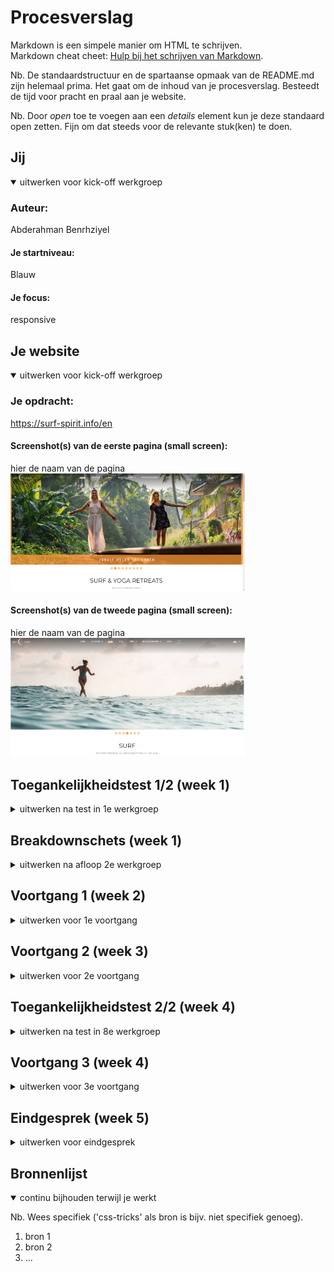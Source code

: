 # Procesverslag

Markdown is een simpele manier om HTML te schrijven.  
Markdown cheat cheet: [Hulp bij het schrijven van Markdown](https://github.com/adam-p/markdown-here/wiki/Markdown-Cheatsheet).

Nb. De standaardstructuur en de spartaanse opmaak van de README.md zijn helemaal prima. Het gaat om de inhoud van je procesverslag. Besteedt de tijd voor pracht en praal aan je website.

Nb. Door _open_ toe te voegen aan een _details_ element kun je deze standaard open zetten. Fijn om dat steeds voor de relevante stuk(ken) te doen.

## Jij

<details open>
  <summary>uitwerken voor kick-off werkgroep</summary>

### Auteur:

Abderahman Benrhziyel

#### Je startniveau:

Blauw

#### Je focus:

responsive

</details>

## Je website

<details open>
  <summary>uitwerken voor kick-off werkgroep</summary>

### Je opdracht:

https://surf-spirit.info/en

#### Screenshot(s) van de eerste pagina (small screen):

hier de naam van de pagina  
 <img src="readme-images/screenshot1.png" width="375px" alt="omschrijving van de pagina">

#### Screenshot(s) van de tweede pagina (small screen):

hier de naam van de pagina  
 <img src="readme-images/screenshot2-surfpagina.png" width="375px" alt="omschrijving van de pagina">

</details>

## Toegankelijkheidstest 1/2 (week 1)

<details>
  <summary>uitwerken na test in 1e werkgroep</summary>

### Bevindingen

Lijst met je bevindingen die in de test naar voren kwamen:

#### Screenreader

Hier korte omschrijving (met indien nodig afbeeldingen)

Hier een omschrijving van hoe het opgelost kan worden (met indien nodig afbeeldingen)

#### Muis en Toetsenbord

Hier korte omschrijving (met indien nodig afbeeldingen)

Hier een omschrijving van hoe het opgelost kan worden (met indien nodig afbeeldingen)

#### Motoriek (shocks, elastiekjes)

Hier korte omschrijving (met indien nodig afbeeldingen)

Hier een omschrijving van hoe het opgelost kan worden (met indien nodig afbeeldingen)

#### Visueel (brillen, contrast, kleurenblind, dark/light).

Hier korte omschrijving (met indien nodig afbeeldingen)

Hier een omschrijving van hoe het opgelost kan worden (met indien nodig afbeeldingen)

</details>

## Breakdownschets (week 1)

<details>
  <summary>uitwerken na afloop 2e werkgroep</summary>

### de hele pagina:

  <img src="readme-images/dummy-plaatje.jpg" width="375px" alt="breakdown van de hele pagina">

### dynamisch deel (bijv menu):

  <img src="readme-images/dummy-plaatje.jpg" width="375px" alt="breakdown van een dynamisch deel">

### wellicht nog een dynamisch deel (bijv filter):

  <img src="readme-images/dummy-plaatje.jpg" width="375px" alt="breakdown van nog een dynamisch deel">

</details>

## Voortgang 1 (week 2)

<details>
  <summary>uitwerken voor 1e voortgang</summary>

### Stand van zaken

hier dit ging goed & dit was lastig (neem ook screenshots op van delen van je website en code)

### Agenda voor meeting

samen met je groepje opstellen

| student 1      | student 2          | student 3    | student 4        |
| -------------- | ------------------ | ------------ | ---------------- |
| dit bespreken  | en dit             | en ik dit    | en dan ik dat    |
| en dat ook nog | dit als er tijd is | nog een punt | dit wil ik zeker |
| ...            | ...                | ...          | ...              |

### Verslag van meeting

hier na afloop snel de uitkomsten van de meeting vastleggen

- punt 1
- punt 2
- nog een punt
- ...

</details>

## Voortgang 2 (week 3)

<details>
  <summary>uitwerken voor 2e voortgang</summary>

### Stand van zaken

hier dit ging goed & dit was lastig (neem ook screenshots op van delen van je website en code)

### Agenda voor meeting

samen met je groepje opstellen

| student 1      | student 2          | student 3    | student 4        |
| -------------- | ------------------ | ------------ | ---------------- |
| dit bespreken  | en dit             | en ik dit    | en dan ik dat    |
| en dat ook nog | dit als er tijd is | nog een punt | dit wil ik zeker |
| ...            | ...                | ...          | ...              |

### Verslag van meeting

hier na afloop snel de uitkomsten van de meeting vastleggen

- punt 1
- punt 2
- nog een punt
- ...

</details>

## Toegankelijkheidstest 2/2 (week 4)

<details>
  <summary>uitwerken na test in 8e werkgroep</summary>

### Bevindingen

Lijst met je bevindingen die in de test naar voren kwamen (geef ook aan wat er verbeterd is):

#### Screenreader

Hier korte omschrijving (met indien nodig afbeeldingen)

Hier een omschrijving van hoe het opgelost kan worden (met indien nodig afbeeldingen)

#### Muis en Toetsenbord

Hier korte omschrijving (met indien nodig afbeeldingen)

Hier een omschrijving van hoe het opgelost kan worden (met indien nodig afbeeldingen)

#### Motoriek (shocks, elastiekjes)

Hier korte omschrijving (met indien nodig afbeeldingen)

Hier een omschrijving van hoe het opgelost kan worden (met indien nodig afbeeldingen)

#### Visueel (brillen, contrast, kleurenblind, dark/light).

Hier korte omschrijving (met indien nodig afbeeldingen)

Hier een omschrijving van hoe het opgelost kan worden (met indien nodig afbeeldingen)

</details>

## Voortgang 3 (week 4)

<details>
  <summary>uitwerken voor 3e voortgang</summary>

### Stand van zaken

hier dit ging goed & dit was lastig (neem ook screenshots op van delen van je website en code)

### Agenda voor meeting

samen met je groepje opstellen

| student 1      | student 2          | student 3    | student 4        |
| -------------- | ------------------ | ------------ | ---------------- |
| dit bespreken  | en dit             | en ik dit    | en dan ik dat    |
| en dat ook nog | dit als er tijd is | nog een punt | dit wil ik zeker |
| ...            | ...                | ...          | ...              |

### Verslag van meeting

hier na afloop snel de uitkomsten van de meeting vastleggen

- punt 1
- punt 2
- nog een punt
- ...

</details>

## Eindgesprek (week 5)

<details>
  <summary>uitwerken voor eindgesprek</summary>

### Je uitkomst - karakteristiek screenshots:

  <img src="readme-images/dummy-plaatje.jpg" width="375px" alt="uitomst opdracht 1">

### Dit ging goed/Heb ik geleerd:

Korte omschrijving met plaatjes

  <img src="readme-images/dummy-plaatje.jpg" width="375px" alt="top">

### Dit was lastig/Is niet gelukt:

Korte omschrijving met plaatjes

  <img src="readme-images/dummy-plaatje.jpg" width="375px" alt="bummer">
</details>

## Bronnenlijst

<details open>
  <summary>continu bijhouden terwijl je werkt</summary>

Nb. Wees specifiek ('css-tricks' als bron is bijv. niet specifiek genoeg).

1. bron 1
2. bron 2
3. ...

</details>
